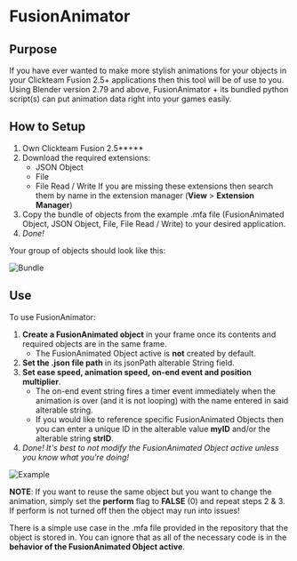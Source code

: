 # FusionAnimator

## Purpose
If you have ever wanted to make more stylish animations for your objects in your Clickteam Fusion 2.5+ applications then this tool will be of use to you.
Using Blender version 2.79 and above, FusionAnimator + its bundled python script(s) can put animation data right into your games easily.

## How to Setup
1. Own Clickteam Fusion 2.5**+**
2. Download the required extensions:
   - JSON Object
   - File
   - File Read / Write
If you are missing these extensions then search them by name in the extension manager (**View** > **Extension Manager**)
3. Copy the bundle of objects from the example .mfa file (FusionAnimated Object, JSON Object, File, File Read / Write) to your desired application.
4. _Done!_

Your group of objects should look like this:

![Bundle](https://github.com/Mechlus/FusionAnimator/assets/82886093/4ff8e4ee-f5ed-4a5e-a1cf-c785fcec7926)

## Use
To use FusionAnimator:
1. **Create a FusionAnimated object** in your frame once its contents and required objects are in the same frame.
    - The FusionAnimated Object active is **not** created by default.  
2. **Set the .json file path** in its jsonPath alterable String field.
3. **Set ease speed, animation speed, on-end event and position multiplier**.
    - The on-end event string fires a timer event immediately when the animation is over (and it is not looping) with the name entered in said alterable string.
    - If you would like to reference specific FusionAnimated Objects then you can enter a unique ID in the alterable value **myID** and/or the alterable string **strID**.
4. _Done!_
_It's best to not modify the FusionAnimated Object active unless you know what you're doing!_

![Example](https://github.com/Mechlus/FusionAnimator/assets/82886093/991098ac-dacb-4dec-801d-0ff84ebf8a0f)

**NOTE**: If you want to reuse the same object but you want to change the animation, simply set the **perform** flag to **FALSE** (0) and repeat steps 2 & 3. If perform is not turned off then the object may run into issues!

There is a simple use case in the .mfa file provided in the repository that the object is stored in. You can ignore that as all of the necessary code is in the **behavior of the FusionAnimated Object active**.
